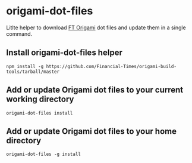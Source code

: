 origami-dot-files
=================

Litlte helper to download [FT Origami](http://origami.ft.com) dot files and update them in a single command.

## Install origami-dot-files helper

```
npm install -g https://github.com/Financial-Times/origami-build-tools/tarball/master
```

## Add or update Origami dot files to your current working directory

```
origami-dot-files install
```

## Add or update Origami dot files to your home directory

```
origami-dot-files -g install
```
